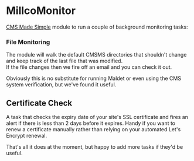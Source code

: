 # MillcoMonitor

[CMS Made Simple](https://www.cmsmadesimple.org/) module to run a couple of background monitoring tasks:  

### File Monitoring
The module will walk the default CMSMS directories that shouldn't change and keep track of the last file that was modified.  
If the file changes then we fire off an email and you can check it out.

Obviously this is no substitute for running Maldet or even using the CMS system verification, but we've found it useful.

## Certificate Check
A task that checks the expiry date of your site's SSL certificate and fires an alert if there is less than 2 days before it expires. Handy if you want to renew a certificate manually rather than relying on your automated Let's Encrypt renewal.


That's all it does at the moment, but happy to add more tasks if they'd be useful.